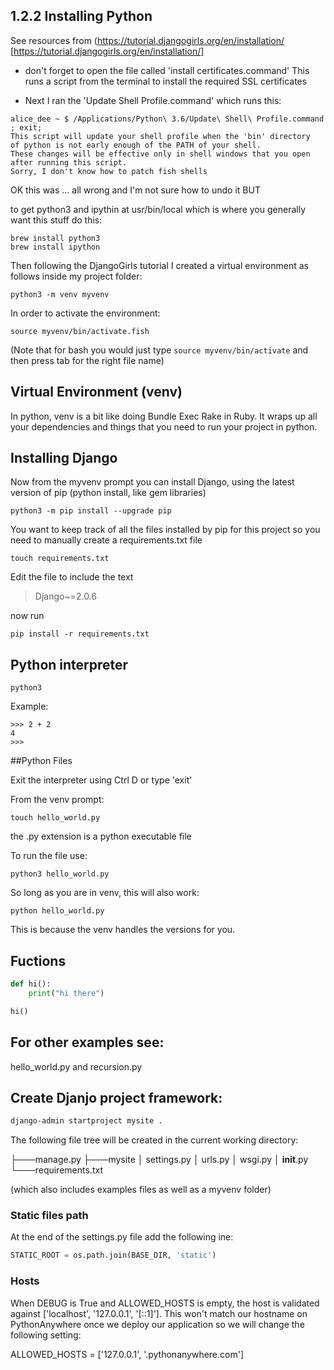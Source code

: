 ## 1.2.2 Installing Python

See resources from (https://tutorial.djangogirls.org/en/installation/ [https://tutorial.djangogirls.org/en/installation/] 

- don't forget to open the file called 'install certificates.command' 
This runs a script from the terminal to install the required SSL certificates

- Next I ran the 'Update Shell Profile.command' which runs this:

```
alice_dee ~ $ /Applications/Python\ 3.6/Update\ Shell\ Profile.command ; exit;
This script will update your shell profile when the 'bin' directory
of python is not early enough of the PATH of your shell.
These changes will be effective only in shell windows that you open
after running this script.
Sorry, I don't know how to patch fish shells
```
OK this was ... all wrong and I'm not sure how to undo it BUT

to get python3 and ipythin at usr/bin/local which is where you generally want this stuff do this:

```
brew install python3
brew install ipython

```

Then following the DjangoGirls tutorial I created a virtual environment as follows inside my project folder:

```
python3 -m venv myvenv
```

In order to activate the environment:

```
source myvenv/bin/activate.fish
```

(Note that for bash you would just type `source myvenv/bin/activate` and then press tab for the right file name)

## Virtual Environment (venv)

In python, venv is a bit like doing Bundle Exec Rake in Ruby. It wraps up all your dependencies and things that you need to run your project in python.

## Installing Django

Now from the myvenv prompt you can install Django, using the latest version of pip (python install, like gem libraries)


```
python3 -m pip install --upgrade pip
```

You want to keep track of all the files installed by pip for this project so you need to manually create a requirements.txt file

```
touch requirements.txt
```
Edit the file to include the text

> Django~=2.0.6


now run 
```
pip install -r requirements.txt
```

## Python interpreter

```
python3
```
Example:

```
>>> 2 + 2
4
>>>
```

##Python Files

Exit the interpreter using Ctrl D or type 'exit'

From the venv prompt:
```
touch hello_world.py
```
the .py extension is a python executable file

To run the file use:

```
python3 hello_world.py
```

So long as you are in venv, this will also work:
```
python hello_world.py
```

This is because the venv handles the versions for you.

## Fuctions

```py
def hi():
    print("hi there")

hi()
```
## For other examples see:

hello_world.py and
recursion.py

## Create Djanjo project framework:

```sh
django-admin startproject mysite .
```

The following file tree will be created in the current working directory:

├───manage.py
├───mysite
│        settings.py
│        urls.py
│        wsgi.py
│        __init__.py
└───requirements.txt

(which also includes examples files as well as a myvenv folder)

### Static files path
At the end of the settings.py file add the following ine:

```py
STATIC_ROOT = os.path.join(BASE_DIR, 'static')
```
### Hosts
When DEBUG is True and ALLOWED_HOSTS is empty, the host is validated against ['localhost', '127.0.0.1', '[::1]']. This won't match our hostname on PythonAnywhere once we deploy our application so we will change the following setting:

ALLOWED_HOSTS = ['127.0.0.1', '.pythonanywhere.com']
